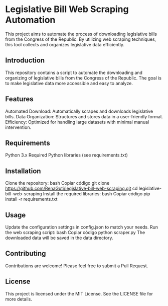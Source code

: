 # Legislative Bill Web Scraping Automation
This project aims to automate the process of downloading legislative bills from the Congress of the Republic. By utilizing web scraping techniques, this tool collects and organizes legislative data efficiently.
## Introduction
This repository contains a script to automate the downloading and organizing of legislative bills from the Congress of the Republic. 
The goal is to make legislative data more accessible and easy to analyze.

## Features
Automated Download: Automatically scrapes and downloads legislative bills.
Data Organization: Structures and stores data in a user-friendly format.
Efficiency: Optimized for handling large datasets with minimal manual intervention.
## Requirements
Python 3.x
Required Python libraries (see requirements.txt)
## Installation
Clone the repository:
bash
Copiar código
git clone https://github.com/RenaGuti/legislative-bill-web-scraping.git
cd legislative-bill-web-scraping
Install the required libraries:
bash
Copiar código
pip install -r requirements.txt
## Usage
Update the configuration settings in config.json to match your needs.
Run the web scraping script:
bash
Copiar código
python scraper.py
The downloaded data will be saved in the data directory.
## Contributing
Contributions are welcome! Please feel free to submit a Pull Request.

## License
This project is licensed under the MIT License. See the LICENSE file for more details.

